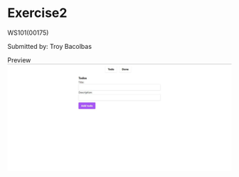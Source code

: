 # Exercise2
WS101(00175)

Submitted by:
Troy Bacolbas

Preview
![Preview](https://raw.githubusercontent.com/tr0yakzzz/Exercise2/main/Capture.JPG)
